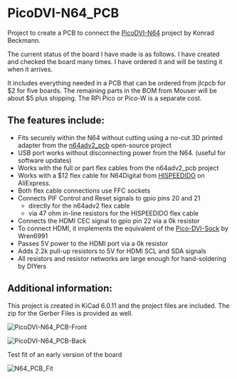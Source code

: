 # PicoDVI-N64_PCB
Project to create a PCB to connect the [PicoDVI-N64](https://github.com/kbeckmann/PicoDVI-N64) project by Konrad Beckmann.



The current status of the board I have made is as follows.  I have created and checked the board many times.  I have ordered it and will be testing it when it arrives. 

It includes everything needed in a PCB that can be ordered from jlcpcb for $2 for five boards.  The remaining parts in the BOM from Mouser will be about $5 plus shipping.  The RPi Pico or Pico-W is a separate cost.  

## The features include: 

- Fits securely within the N64 without cutting using a no-cut 3D printed adapter from the [n64adv2_pcb](https://github.com/borti4938/n64adv2_pcb) open-source project  
- USB port works without disconnecting power from the N64. (useful for software updates)
- Works with the full or part flex cables from the n64adv2_pcb project
- Works with a $12 flex cable for N64Digital from [HISPEEDIDO](https://www.aliexpress.us/item/3256805571419579.html?spm=5261.ProductManageOnline.0.0.33212ddbdJ53Tz&gatewayAdapt=glo2usa4itemAdapt) on AliExpress.
- Both flex cable connections use FFC sockets
- Connects PIF Control and Reset signals to gpio pins 20 and 21
  - directly for the n64adv2 flex cable
  - via 47 ohm in-line resistors for the HISPEEDIDO flex cable
- Connects the HDMI CEC signal to gpio pin 22 via a 0k resistor
- To connect HDMI, it implements the equivalent of the [Pico-DVI-Sock](https://github.com/Wren6991/Pico-DVI-Sock) by Wren6991
- Passes 5V power to the HDMI port via a 0k resistor
- Adds 2.2k pull-up resistors to 5V for HDMI SCL and SDA signals
- All resistors and resistor networks are large enough for hand-soldering by DIYers

## Additional information: 

This project is created in KiCad 6.0.11 and the project files are included. The zip for the Gerber Files is provided as well.


![PicoDVI-N64_PCB-Front](https://github.com/dalogue1/PicoDVI-N64_PCB/assets/133064876/229bf70d-1fcd-4e96-a488-81059325d73f)

![PicoDVI-N64_PCB-Back](https://github.com/dalogue1/PicoDVI-N64_PCB/assets/133064876/9ae8b330-6932-4652-8f9d-c9026ffff4cd)

Test fit of an early version of the board

![N64_PCB_Fit](https://github.com/dalogue1/PicoDVI-N64_PCB/assets/133064876/a9b3f396-81b1-41a5-92eb-939396d21952)
